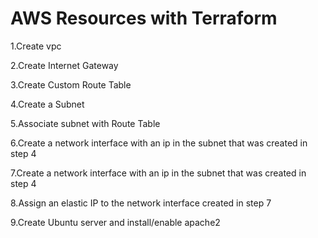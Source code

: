

# AWS Resources with Terraform

1.Create vpc 

2.Create Internet Gateway 

3.Create Custom Route Table 

4.Create a Subnet 

5.Associate subnet with Route Table 

6.Create a network interface with an ip in the subnet that was created in step 4 

7.Create a network interface with an ip in the subnet that was created in step 4 

8.Assign an elastic IP to the network interface created in step 7 

9.Create Ubuntu server and install/enable apache2 

